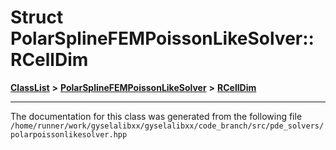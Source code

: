 

# Struct PolarSplineFEMPoissonLikeSolver::RCellDim



[**ClassList**](annotated.md) **>** [**PolarSplineFEMPoissonLikeSolver**](classPolarSplineFEMPoissonLikeSolver.md) **>** [**RCellDim**](structPolarSplineFEMPoissonLikeSolver_1_1RCellDim.md)







































































------------------------------
The documentation for this class was generated from the following file `/home/runner/work/gyselalibxx/gyselalibxx/code_branch/src/pde_solvers/polarpoissonlikesolver.hpp`

